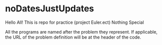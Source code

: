 # noDatesJustUpdates
Hello All!
This is repo for practice (project Euler.ect) Nothing Special

All the programs are named after the problem they represent. If applicable, the URL of the problem definition will be at the header of the code.
